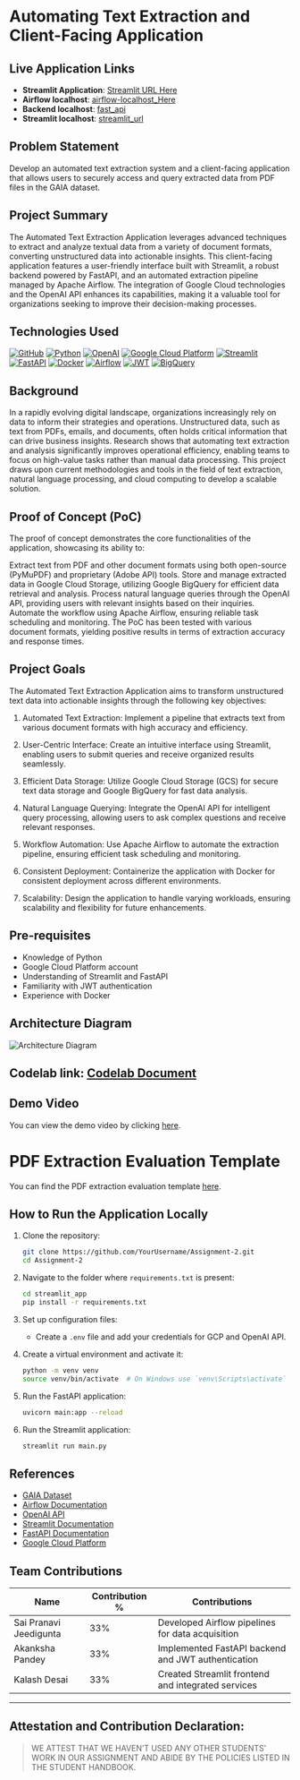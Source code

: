 # Automating Text Extraction and Client-Facing Application 

## Live Application Links
- **Streamlit Application**: [Streamlit URL Here](http://your-streamlit-url)
- **Airflow localhost**: [airflow-localhost_Here](http://localhost:8080/home)
- **Backend localhost**: [fast_api](http://localhost:8501)
- **Streamlit localhost**: [streamlit_url](http://localhost:8000)

## Problem Statement
Develop an automated text extraction system and a client-facing application that allows users to securely access and query extracted data from PDF files in the GAIA dataset.

## Project Summary
The Automated Text Extraction Application leverages advanced techniques to extract and analyze textual data from a variety of document formats, converting unstructured data into actionable insights. This client-facing application features a user-friendly interface built with Streamlit, a robust backend powered by FastAPI, and an automated extraction pipeline managed by Apache Airflow. The integration of Google Cloud technologies and the OpenAI API enhances its capabilities, making it a valuable tool for organizations seeking to improve their decision-making processes.

## Technologies Used
[![GitHub](https://img.shields.io/badge/GitHub-100000?style=for-the-badge&logo=github&logoColor=white)](https://github.com/)
[![Python](https://img.shields.io/badge/Python-FFD43B?style=for-the-badge&logo=python&logoColor=blue)](https://www.python.org/)
[![OpenAI](https://img.shields.io/badge/OpenAI-0A0A0A?style=for-the-badge&logo=openai&logoColor=white)](https://openai.com/)
[![Google Cloud Platform](https://img.shields.io/badge/Google%20Cloud%20Platform-%234285F4.svg?style=for-the-badge&logo=google-cloud&logoColor=white)](https://cloud.google.com)
[![Streamlit](https://img.shields.io/badge/Streamlit-FF4B4B?style=for-the-badge&logo=Streamlit&logoColor=white)](https://streamlit.io/)
[![FastAPI](https://img.shields.io/badge/FastAPI-005571?style=for-the-badge&logo=fastapi&logoColor=white)](https://fastapi.tiangolo.com/)
[![Docker](https://img.shields.io/badge/Docker-2496ED?style=for-the-badge&logo=docker&logoColor=white)](https://www.docker.com/)
[![Airflow](https://img.shields.io/badge/Airflow-17A3B8?style=for-the-badge&logo=apacheairflow&logoColor=white)](https://airflow.apache.org/)
[![JWT](https://img.shields.io/badge/JWT-000000?style=for-the-badge&logo=jsonwebtokens&logoColor=white)](https://jwt.io/)
[![BigQuery](https://img.shields.io/badge/BigQuery-0072C6?style=for-the-badge&logo=googlecloud&logoColor=white)](https://cloud.google.com/bigquery)

## Background
In a rapidly evolving digital landscape, organizations increasingly rely on data to inform their strategies and operations. Unstructured data, such as text from PDFs, emails, and documents, often holds critical information that can drive business insights. Research shows that automating text extraction and analysis significantly improves operational efficiency, enabling teams to focus on high-value tasks rather than manual data processing. This project draws upon current methodologies and tools in the field of text extraction, natural language processing, and cloud computing to develop a scalable solution.

## Proof of Concept (PoC)
The proof of concept demonstrates the core functionalities of the application, showcasing its ability to:

Extract text from PDF and other document formats using both open-source (PyMuPDF) and proprietary (Adobe API) tools.
Store and manage extracted data in Google Cloud Storage, utilizing Google BigQuery for efficient data retrieval and analysis.
Process natural language queries through the OpenAI API, providing users with relevant insights based on their inquiries.
Automate the workflow using Apache Airflow, ensuring reliable task scheduling and monitoring.
The PoC has been tested with various document formats, yielding positive results in terms of extraction accuracy and response times.

## Project Goals
The Automated Text Extraction Application aims to transform unstructured text data into actionable insights through the following key objectives:

1. Automated Text Extraction: Implement a pipeline that extracts text from various document formats with high accuracy and efficiency.

2. User-Centric Interface: Create an intuitive interface using Streamlit, enabling users to submit queries and receive organized results seamlessly.

3. Efficient Data Storage: Utilize Google Cloud Storage (GCS) for secure text data storage and Google BigQuery for fast data analysis.

4. Natural Language Querying: Integrate the OpenAI API for intelligent query processing, allowing users to ask complex questions and receive relevant responses.

5. Workflow Automation: Use Apache Airflow to automate the extraction pipeline, ensuring efficient task scheduling and monitoring.

6. Consistent Deployment: Containerize the application with Docker for consistent deployment across different environments.

7. Scalability: Design the application to handle varying workloads, ensuring scalability and flexibility for future enhancements.

## Pre-requisites
- Knowledge of Python
- Google Cloud Platform account
- Understanding of Streamlit and FastAPI
- Familiarity with JWT authentication
- Experience with Docker

## Architecture Diagram
![Architecture Diagram](https://github.com/BigDataIA-Fall2024-TeamA7/Assignment-2/blob/main/architecture_diagram/architecture_diagram.png)

## Codelab link: [Codelab Document](https://codelabs-preview.appspot.com/?file_id=https://docs.google.com/document/d/12JeDAVi8MTSUe7OpSaZXqRY3w_g-el0ALN3J2ZGNFZI/edit?tab=t.0#0)

## Demo Video
You can view the demo video by clicking [here](https://github.com/BigDataIA-Fall2024-TeamA7/Assignment-2/blob/main/demo/3787aaa2-03a1-42e6-80b0-05af7b1f3191.MP4).

# PDF Extraction Evaluation Template

You can find the PDF extraction evaluation template [here](https://github.com/BigDataIA-Fall2024-TeamA7/Assignment-2/blob/main/pdf_extraction_evalutaion/PDF_Extraction_API_Evaluation_Template_.pdf).

## How to Run the Application Locally
1. Clone the repository:
   ```bash
   git clone https://github.com/YourUsername/Assignment-2.git
   cd Assignment-2
   ```

2. Navigate to the folder where `requirements.txt` is present:
   ```bash
   cd streamlit_app
   pip install -r requirements.txt
   ```

3. Set up configuration files:
   - Create a `.env` file and add your credentials for GCP and OpenAI API.

4. Create a virtual environment and activate it:
   ```bash
   python -m venv venv
   source venv/bin/activate  # On Windows use `venv\Scripts\activate`
   ```

5. Run the FastAPI application:
   ```bash
   uvicorn main:app --reload
   ```

6. Run the Streamlit application:
   ```bash
   streamlit run main.py
   ```

## References
- [GAIA Dataset](https://huggingface.co/datasets/gaia-benchmark/GAIA)
- [Airflow Documentation](https://airflow.apache.org/)
- [OpenAI API](https://openai.com/api/)
- [Streamlit Documentation](https://docs.streamlit.io/)
- [FastAPI Documentation](https://fastapi.tiangolo.com/)
- [Google Cloud Platform](https://cloud.google.com/)

## Team Contributions
| Name                        | Contribution % | Contributions                                      |
|---------------------------  |----------------|----------------------------------------------------|
| Sai Pranavi Jeedigunta      | 33%            | Developed Airflow pipelines for data acquisition   |
| Akanksha Pandey             | 33%            | Implemented FastAPI backend and JWT authentication |
| Kalash Desai                | 33%            | Created Streamlit frontend and integrated services |

---

## **Attestation and Contribution Declaration**:
   > WE ATTEST THAT WE HAVEN’T USED ANY OTHER STUDENTS’ WORK IN OUR ASSIGNMENT AND ABIDE BY THE POLICIES LISTED IN THE STUDENT HANDBOOK.
